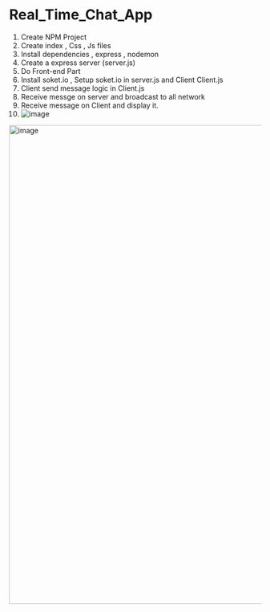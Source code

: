 # Real_Time_Chat_App

1. Create NPM Project
2. Create index , Css , Js files
3. Install dependencies  , express , nodemon 
4. Create a express server (server.js)
5. Do Front-end Part
6. Install soket.io , Setup soket.io in server.js and Client Client.js
7. Client send message logic in Client.js
8. Receive messge on server and broadcast to all network
9. Receive message on Client and display it.
10. ![image](https://github.com/Manmoh4n/Real_Time_Chat_App/assets/90148527/1fc1ce5f-460c-4d0c-a8da-9cf241a8098b)
<img width="954" alt="image" src="https://github.com/Manmoh4n/Real_Time_Chat_App/assets/90148527/d496f4c2-0164-42f4-ac49-ab2bb32c0ef5">


